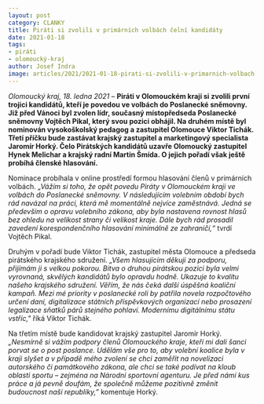 ```yaml
---
layout: post
category: CLANKY
title: Piráti si zvolili v primárních volbách čelní kandidáty 
date: 2021-01-18
tags: 
- piráti
- olomoucký-kraj
author: Josef Indra
image: articles/2021/2021-01-18-pirati-si-zvolili-v-primarnich-volbach-celni-kandidaty.jpg  #751x422 pixelu
---
```

 *Olomoucký kraj, 18. ledna 2021* – **Piráti v Olomouckém kraji si zvolili první trojici kandidátů, kteří je povedou ve volbách do Poslanecké sněmovny. Již před Vánoci byl zvolen lídr, současný místopředseda Poslanecké sněmovny Vojtěch Pikal, který svou pozici obhájil. Na druhém místě byl nominován vysokoškolský pedagog a zastupitel Olomouce Viktor Tichák. Třetí příčku bude zastávat krajský zastupitel a marketingový specialista Jaromír Horký. Čelo Pirátských kandidátů uzavře Olomoucký zastupitel Hynek Melichar a krajský radní Martin Šmída. O jejich pořadí však ještě probíhá členské hlasování.** 

Nominace probíhala v online prostředí formou hlasování členů v primárních volbách. *„Vážím si toho, že opět povedu Piráty v Olomouckém kraji ve volbách do Poslanecké sněmovny. V následujícím volebním období bych rád navázal na práci, která mě momentálně nejvíce zaměstnává. Jedná se především o opravu volebního zákona, aby byla nastavena rovnost hlasů bez ohledu na velikost strany či velikost kraje. Dále bych rád prosadil zavedení korespondenčního hlasování minimálně ze zahraničí,“* tvrdí Vojtěch Pikal.
 
Druhým v pořadí bude Viktor Tichák, zastupitel města Olomouce a předseda pirátského krajského sdružení. *„Všem hlasujícím děkuji za podporu, přijímám ji s velkou pokorou. Bitva o druhou pirátskou pozici byla velmi vyrovnaná, skvělých kandidátů bylo opravdu hodně. Ukazuje to kvalitu našeho krajského sdružení. Věřím, že nás čeká další úspěšná koaliční kampaň. Mezi mé priority v poslanecké roli by patřila novela rozpočtového určení daní, digitalizace státních příspěvkových organizací nebo prosazení legalizace sňatků párů stejného pohlaví. Modernímu digitálnímu státu vstříc,"* říká Viktor Tichák.

Na třetím místě bude kandidovat krajský zastupitel Jaromír Horký. *„Nesmírně si vážím podpory členů Olomouckého kraje, kteří mi dali šanci porvat se o post poslance. Udělám vše pro to, aby volební koalice byla v kraji slyšet a v případě mého zvolení se chci zaměřit na novelizaci autorského či památkového zákona, ale chci se také podívat na kloub oblasti sportu – zejména na Národní sportovní agenturu. Je před námi kus práce a já pevně doufám, že společně můžeme pozitivně změnit budoucnost naší republiky,”* komentuje Horký.
